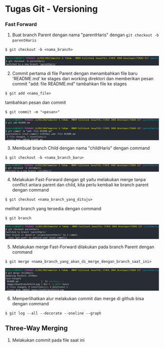 # Tugas Git - Versioning

### Fast Forward

1. Buat branch Parent dengan nama "parentHaris" dengan `git checkout -b parentHaris`

```
$ git checkout -b <nama_branch>
```

![Gambar yang menjelaskan tentang menjalankan perintah ke CLI untuk membuat branch "parentHaris" dengan 'git checkout -b parentHaris'](https://github.com/SIBKM-06-Java/S1-Git/blob/parentHaris/images/buatbranchParent.png)

2. Commit pertama di file Parent dengan menambahkan file baru 'README.md' ke stages dari working direktori dan memberikan pesan commit "add: file README.md"
   tambahkan file ke stages

```
$ git add <nama_file>
```

tambahkan pesan dan commit

```
$ git commit -m "<pesan>"
```

![Commit pertama di file Parent dengan memasukan file baru 'README.md' ke stages dari working direktori 'git add README.md'dan memberikan pesan commit "add: file README.md"](https://github.com/SIBKM-06-Java/S1-Git/blob/parentHaris/images/commitpertama.png)

3. Membuat branch Child dengan nama "childHaris" dengan command

```
$ git checkout -b <nama_branch_baru>
```

![Gambar yang menjelaskan tentang menjalankan perintah ke CLI untuk membuat branch "childHaris" dengan 'git checkout -b childHaris'](https://github.com/SIBKM-06-Java/S1-Git/blob/parentHaris/images/buatbranchChild.png)

4. Melakukan Fast-Forward dengan git yaitu melakukan merge tanpa conflict antara parent dan child, kita perlu kembali ke branch parent dengan command

```
$ git checkout <nama_branch_yang_dituju>
```

melihat branch yang tersedia dengan command

```
$ git branch
```

![Gambar yang menjelaskan tentang menjalankan perintah ke CLI untuk kembali ke branch parent dengan `git checkout parentHaris`](https://github.com/SIBKM-06-Java/S1-Git/blob/parentHaris/images/pindahbranchParent.png)

5. Melakukan merge Fast-Forward dilakukan pada branch Parent dengan command

```
$ git merge <nama_branch_yang_akan_di_merge_dengan_branch_saat_ini>
```

![Melakukan merge Fast-Forward dilakukan pada branch Parent dengan `git merge childHaris`](https://github.com/SIBKM-06-Java/S1-Git/blob/parentHaris/images/mergeFastForward.png)

6. Memperlihatkan alur melakukan commit dan merge di github bisa dengan command

```
$ git log --all --decorate --oneline --graph
```

## Three-Way Merging

1. Melakukan commit pada file saat ini
